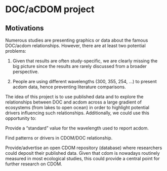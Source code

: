 # DOC/aCDOM project

## Motivations

Numerous studies are presenting graphics or data about the famous DOC/acdom relationships. However, there are at least two potential problems:

1. Given that results are often study-specific, we are clearly missing the big picture since the results are rarely discussed from a broader perspective.

2. People are using different wavelengths (300, 355, 254, …) to present acdom data, hence preventing literature comparisons.

The idea of this project is to use published data and to explore the relationships between DOC and acdom across a large gradient of ecosystems (from lakes to open ocean) in order to highlight potential drivers influencing such relationships. Additionally, we could use this opportunity to:

Provide a “standard” value for the wavelength used to report acdom.

Find patterns or drivers in CDOM/DOC relationship.

Provide/advertise an open CDOM repository (database) where researchers could deposit their published data. Given that cdom is nowadays routinely measured in most ecological studies, this could provide a central point for further research on CDOM.
